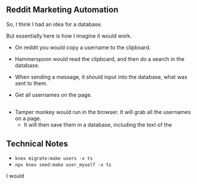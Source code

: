 ## Reddit Marketing Automation



<!-- REDDIT MARKETING AUTOMATION -->
So, I think I had an idea for a database.

But essentially here is how I imagine it would work.

- On reddit you would copy a username to the clipboard.
- Hammerspoon would read the clipboard, and then do a search in the database.
- When sending a message, it should input into the database, what was sent to them.

- Get all usernames on the page.


##
- Tamper monkey would run in the browser. It will grab all the usernames on a page.
	- It will then save them in a database, including the text of the


## Technical Notes

- `knex migrate:make users -x ts`
- `npx knex seed:make user_myself -x ts`


I would